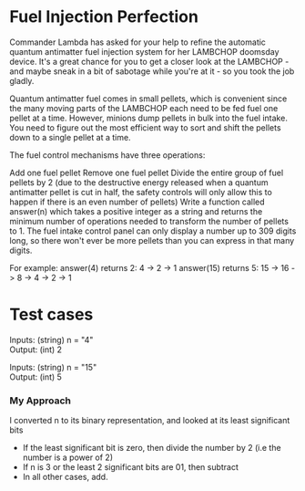 

Fuel Injection Perfection
=====

Commander Lambda has asked for your help to refine the automatic quantum antimatter fuel injection system for her LAMBCHOP doomsday device. It's a great chance for you to get a closer look at the LAMBCHOP - and maybe sneak in a bit of sabotage while you're at it - so you took the job gladly.

Quantum antimatter fuel comes in small pellets, which is convenient since the many moving parts of the LAMBCHOP each need to be fed fuel one pellet at a time. However, minions dump pellets in bulk into the fuel intake. You need to figure out the most efficient way to sort and shift the pellets down to a single pellet at a time.

The fuel control mechanisms have three operations:

Add one fuel pellet Remove one fuel pellet Divide the entire group of fuel pellets by 2 (due to the destructive energy released when a quantum antimatter pellet is cut in half, the safety controls will only allow this to happen if there is an even number of pellets) Write a function called answer(n) which takes a positive integer as a string and returns the minimum number of operations needed to transform the number of pellets to 1. The fuel intake control panel can only display a number up to 309 digits long, so there won't ever be more pellets than you can express in that many digits.

For example: answer(4) returns 2: 4 -> 2 -> 1 answer(15) returns 5: 15 -> 16 -> 8 -> 4 -> 2 -> 1

Test cases
======

Inputs: (string) n = "4"   
 Output: (int) 2

Inputs: (string) n = "15"   
 Output: (int) 5




### My Approach
I converted n to its binary representation, and looked at its least significant bits
- If the least significant bit is zero, then divide the number by 2 (i.e the number is a power of 2)
- If n is 3 or the least 2 significant bits are 01, then subtract 
- In all other cases, add.
